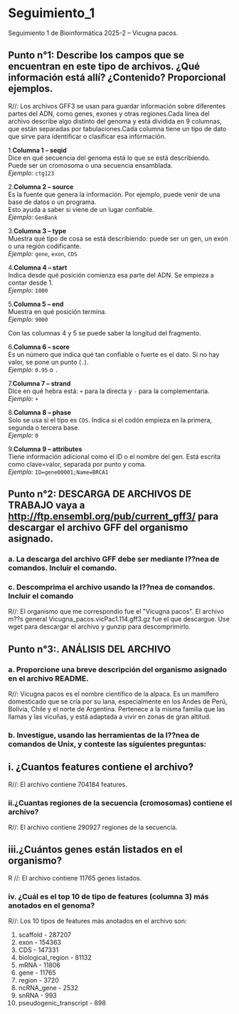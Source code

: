 # Seguimiento_1
Seguimiento 1 de Bioinformática 2025-2 – Vicugna pacos.

## Punto n°1: Describe los campos que se encuentran en este tipo de archivos. ¿Qué información está allí? ¿Contenido? Proporcional ejemplos.

R//: Los archivos GFF3 se usan para guardar información sobre diferentes partes del ADN, como genes, exones y otras regiones.Cada línea del archivo describe algo distinto del genoma y está dividida en 9 columnas, que están separadas por tabulaciones.Cada columna tiene un tipo de dato que sirve para identificar o clasificar esa información.

1.**Columna 1 – seqid**  
   Dice en qué secuencia del genoma está lo que se está describiendo.  
   Puede ser un cromosoma o una secuencia ensamblada.  
   *Ejemplo:* `ctg123`

2.**Columna 2 – source**  
   Es la fuente que genera la información. Por ejemplo, puede venir de una base de datos o un programa.  
   Esto ayuda a saber si viene de un lugar confiable.  
   *Ejemplo:* `GenBank`

3.**Columna 3 – type**  
   Muestra qué tipo de cosa se está describiendo: puede ser un gen, un exón o una región codificante.  
   *Ejemplo:* `gene`, `exon`, `CDS`

4.**Columna 4 – start**  
   Indica desde qué posición comienza esa parte del ADN. Se empieza a contar desde 1.  
   *Ejemplo:* `1000`

5.**Columna 5 – end**  
   Muestra en qué posición termina.  
   *Ejemplo:* `9000`  
   
   Con las columnas 4 y 5 se puede saber la longitud del fragmento.

6.**Columna 6 – score**  
   Es un número que indica qué tan confiable o fuerte es el dato. Si no hay valor, se pone un punto (`.`).  
   *Ejemplo:* `0.95` o `.`

7.**Columna 7 – strand**  
   Dice en qué hebra está: `+` para la directa y `-` para la complementaria.  
   *Ejemplo:* `+`
   
8.**Columna 8 – phase**  
   Solo se usa si el tipo es `CDS`. Indica si el codón empieza en la primera, segunda o tercera base.  
   *Ejemplo:* `0`

9.**Columna 9 – attributes**  
   Tiene información adicional como el ID o el nombre del gen. Está escrita como clave=valor, separada por punto y coma.  
   *Ejemplo:* `ID=gene00001;Name=BRCA1`
   
## Punto n°2: DESCARGA DE ARCHIVOS DE TRABAJO vaya a http://ftp.ensembl.org/pub/current_gff3/ para descargar el archivo GFF del organismo asignado.

### a. La descarga del archivo GFF debe ser mediante l??nea de comandos. Incluir el comando.
### c. Descomprima el archivo usando la l??nea de comandos. Incluir el comando

R//: El organismo que me correspondio fue el "Vicugna pacos". El archivo m??s general Vicugna_pacos.vicPac1.114.gff3.gz fue el que descargue. 
Use wget para descargar  el archivo y gunzip para descomprimirlo.

## Punto n°3:. ANÁLISIS DEL ARCHIVO

### a. Proporcione una breve descripción del organismo asignado en el archivo README.

R//: Vicugna pacos es el nombre científico de la alpaca. Es un mamífero domesticado que se cría por su lana, especialmente en los Andes de Perú, Bolivia, Chile y el norte de Argentina. Pertenece a la misma familia que las llamas y las vicuñas, y está adaptada a vivir en zonas de gran altitud.

### b. Investigue, usando las herramientas de la l??nea de comandos de Unix, y conteste las siguientes preguntas:

## i. ¿Cuantos features contiene el archivo?

R//: El archivo contiene 704184 features.  

### ii.¿Cuantas regiones de la secuencia (cromosomas) contiene el archivo?

R//: El archivo contiene 290927 regiones de la secuencia.

## iii.¿Cuántos genes están listados en el organismo?

R //: El archivo contiene 11765 genes listados.

### iv. ¿Cuál es el top 10 de tipo de features (columna 3) más anotados en el genoma?

R//: Los 10 tipos de features más anotados en el archivo son:
1. scaffold - 287207
2. exon - 154363
3. CDS - 147331
4. biological_region - 81132
5. mRNA - 11806
6. gene - 11765
7. region - 3720
8. ncRNA_gene - 2532
9. snRNA - 993
10. pseudogenic_transcript - 898






